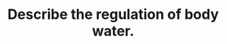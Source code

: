 ---
title: "Describe the regulation of body water."
entityType: SAQ
exam: PEX
college: CICM
year: 2022
sitting: A
question: 8
passRate: 43
EC_expectedDomains:
- "The “sensor, integrator/controller, effector” structure"
- "Appropriate detail relating to the site and mechanism of angiotensin II and the subsequent stimulation of ADH and aldosterone release."
- "A detailed description of ADH"
EC_extraCredit:
- "Better answers for this question used the “sensor, integrator/controller, effector” structure."
- "They also included appropriate detail relating to the site and mechanism of angiotensin II and the subsequent stimulation of ADH and aldosterone release."
EC_errorsCommon:
- "Answers that scored less well were often disorganised, with limited structure and incorrect facts."
- "Lengthy descriptions of body water distribution or renal handling of water did not attract additional marks."
---
